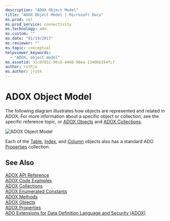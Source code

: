 ```yaml
---
description: "ADOX Object Model"
title: "ADOX Object Model | Microsoft Docs"
ms.prod: sql
ms.prod_service: connectivity
ms.technology: ado
ms.custom: ""
ms.date: "01/19/2017"
ms.reviewer: ""
ms.topic: conceptual
helpviewer_keywords: 
  - "ADOX, object model"
ms.assetid: 31c0781c-96c8-4460-90ea-134066154fc7
author: rothja
ms.author: jroth
---
```

# ADOX Object Model
The following diagram illustrates how objects are represented and related in ADOX. For more information about a specific object or collection, see the specific reference topic, or [ADOX Objects](./adox-objects.md) and [ADOX Collections](./adox-collections.md).  
  
 ![ADOX Object Model](../../../ado/reference/adox-api/media/adox_object_model.gif "ADOX_object_model")  
  
 Each of the [Table](./table-object-adox.md), [Index](./index-object-adox.md), and [Column](./column-object-adox.md) objects also has a standard ADO [Properties](../ado-api/properties-collection-ado.md) collection.  
  
## See Also  
 [ADOX API Reference](?view=sql-server-ver15)   
 [ADOX Code Examples](./adox-code-examples.md)   
 [ADOX Collections](./adox-collections.md)   
 [ADOX Enumerated Constants](./adox-enumerated-constants.md)   
 [ADOX Methods](./adox-methods.md)   
 [ADOX Objects](./adox-objects.md)   
 [ADOX Properties](./adox-properties.md)   
 [ADO Extensions for Data Definition Language and Security (ADOX)](../../guide/extensions/ado-extensions-for-data-definition-language-and-security-adox.md)